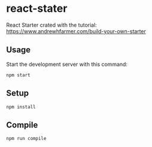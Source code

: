# react-stater
React Starter crated with the tutorial: https://www.andrewhfarmer.com/build-your-own-starter


Usage
---
 
Start the development server with this command:
 
```
npm start
```
  

Setup
---
```
npm install
```
 
Compile
---
 
```
npm run compile
```
